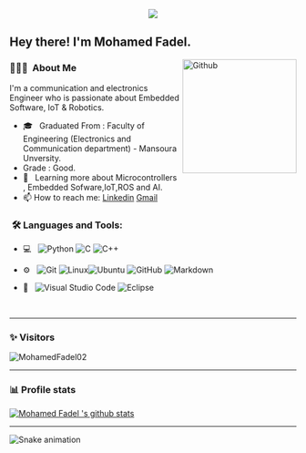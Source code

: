 
<p align="center"><img src="https://i.imgur.com/A6bWGFl.gif"/></p>

<h2> Hey there! I'm Mohamed Fadel.</h2>

<img width="200" align="right" alt="Github" src="https://user-images.githubusercontent.com/48678280/88862734-4903af80-d201-11ea-968b-9c939d88a37c.gif" />


<h3> 👨🏻‍💻 &nbsp;About Me </h3>

I'm a communication and electronics Engineer who is passionate about Embedded Software, IoT & Robotics.

- 🎓 &nbsp; Graduated From : Faculty of Engineering (Electronics and Communication department) - Mansoura Unversity.
- Grade : Good.
- 🌱 &nbsp; Learning more about Microcontrollers , Embedded Sofware,IoT,ROS and AI. 
- 📫 How to reach me: [Linkedin](https://www.linkedin.com/in/mohamed-fadel-713898212/) [Gmail](https://www.fadelmohamed100s@gmail.com)

<h3>  &nbsp;🛠️ Languages and Tools:</h3>


- 💻 &nbsp;
![Python](https://img.shields.io/badge/-Python-333333?style=flat&logo=python)
![C](https://img.shields.io/badge/-C-black?style=flat-square&logo=c)
![C++](https://img.shields.io/badge/-C++-333333?style=flat&logo=C%2B%2B&logoColor=00599C)

- ⚙️ &nbsp;
![Git](https://img.shields.io/badge/-Git-333333?style=flat&logo=git)
![Linux](https://img.shields.io/badge/-Linux-333333?style=flat&logo=Linux&logoColor=FCC624)![Ubuntu](https://img.shields.io/badge/-Ubuntu-black?style=flat-square&logo=ubuntu)
![GitHub](https://img.shields.io/badge/-GitHub-333333?style=flat&logo=github)
  ![Markdown](https://img.shields.io/badge/-Markdown-333333?style=flat&logo=markdown)

- 🔧 &nbsp;
![Visual Studio Code](https://img.shields.io/badge/-Visual%20Studio%20Code-333333?style=flat&logo=visual-studio-code&logoColor=007ACC)
![Eclipse](https://img.shields.io/badge/-Eclipse-333333?style=flat&logo=eclipse-ide&logoColor=2C2255)

  
<br/>

---------------------------------------------------------------------------------------------------------------------------------------------------------------------------------
### ✨ Visitors 

<p align="left"> <img src="https://komarev.com/ghpvc/?username=MohamedFadel02" alt="MohamedFadel02" /> </p>

---------------------------------------------------------------------------------------------------------------------------------------------------------------------------------

### 📊 Profile stats

[![Mohamed Fadel 's github stats](https://github-readme-stats.vercel.app/api?username=MohamedFadel02&show_icons=true&title_color=fff&icon_color=79ff97&text_color=9f9f9f&bg_color=151515)](https://github.com/MohamedFadel02/github-readme-stats)

---------------------------------------------------------------------------------------------------------------------------------------------------------------------------------
![Snake animation](https://github.com/)
